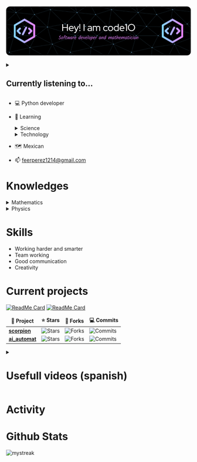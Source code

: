![header](Assets/Images/github-header-image.png)

<details>

<summary><h2>Currently listening to...</h2></summary>

[![spotify-github-profile](https://spotify-github-profile.kittinanx.com/api/view?uid=wxy3fzoxc2wmnxmvua31vnb7w&cover_image=true&theme=novatorem&show_offline=true&background_color=121212&interchange=false&bar_color=53b14f&bar_color_cover=false)](https://spotify-github-profile.kittinanx.com/api/view?uid=wxy3fzoxc2wmnxmvua31vnb7w&redirect=true)

</details>

</section>

- 💻 Python developer

  
- 📖 Learning</summary>

  <details>
    <summary>Science</summary>

    - Mathematics

    - Physics

    - Quantum physics

      [Click to see online course :book: &#127760; ](https://www.youtube.com/watch?v=5aJD3g8ZIRo&list=PLLKYEqxsYB_cP2-dMUmn_ISU2kuG7YsSq&pp=iAQB)
  
  </details>

  <details>
    <summary>Technology</summary>

    - Machine Learning

    - 

  </details>

- 🗺️ Mexican

- 📫 feerperez1214@gmail.com

# Knowledges

<details>
  <summary>Mathematics</summary>

  <table>
    <thead align="center">
      <tr border: none;>
        <td><b>🌱 Branch</b></td>
        <td><b>⭐ Branch Level</b></td>
        <td><b>🏆 Student level</b></td>
      </tr>
    </thead>
    <tbody>
    <tr>
      <td><b>Calculus</b></td>
      <td><b>Level II</b></td>
      <td><b>60%</b></td>
    </tr>
    <tr>
      <td><b>Linear algebra</b></td>
      <td><b>Level I</b></td>
      <td><b>10%</b></td>
    </tr>
    <tr>
      <td><b>Statistics</b></td>
      <td><b>Level I</b></td>
      <td><b>10%</b></td>
    </tr>
    </tbody>
  </table>

</details>

<details>
  <summary>Physics</summary>

  <table>
    <thead align="center">
      <tr border: none;>
        <td><b>🌱 Branch</b></td>
        <td><b>⭐ Branch Level</b></td>
        <td><b>🏆 Student level</b></td>
      </tr>
    </thead>
    <tbody>
      <tr>
        <td><b>Quantum mechanics</b></td>
        <td><b>Level I</b></td>
        <td><b>30%</b></td>
      </tr>
      <tr>
        <td><b>Classical physics</b></td>
        <td><b>Level I</b></td>
        <td><b>70%</b></td>
      </tr>
    </tbody>
  </table>
</details>

# Skills

- Working harder and smarter
- Team working
- Good communication
- Creativity

# Current projects

[![ReadMe Card](https://github-readme-stats.vercel.app/api/pin/?username=code1O&repo=scorpion)](https://github.com/code1O/scorpion)
[![ReadMe Card](https://github-readme-stats.vercel.app/api/pin/?username=code1O&repo=ai_automat)](https://github.com/code1O/ai_automat)

<table>
  <thead align="center">
    <tr border: none;>
      <td><b>📘 Project</b></td>
      <td><b>⭐ Stars</b></td>
      <td><b>🤝 Forks</b></td>
      <td><b>💻 Commits </b></td>
    </tr>
  </thead>
  <tbody>
    <tr>
      <td><a href="https://github.com/madushadhanushka/differ"><b>scorpion</b></a></td>
      <td><img alt="Stars" src="https://img.shields.io/github/stars/code1O/scorpion?style=flat-square&labelColor=343b41"/></td>
      <td><img alt="Forks" src="https://img.shields.io/github/forks/code1O/scorpion?style=flat-square&labelColor=343b41"/></td>
      <td><img alt="Commits" src="https://img.shields.io/github/commit-activity/w/code1O/scorpion
      "/></td>
    </tr>
    <tr>
      <td><a href="https://github.com/code1O/scorpion"><b>ai_automat</b></a></td>
      <td><img alt="Stars" src="https://img.shields.io/github/stars/code1O/ai_automat?style=flat-square&labelColor=343b41"/></td>
      <td><img alt="Forks" src="https://img.shields.io/github/forks/code1O/ai_automat?style=flat-square&labelColor=343b41"/></td>
      <td><img alt="Commits" src="https://img.shields.io/github/commit-activity/w/code1O/ai_automat
      " /></td>
    </tr>
  </tbody>
</table>

<details>
<summary><h1>Usefull videos (spanish)</h1></summary>

## Mejorar lógica de programación

[![Lógica de programación](https://img.youtube.com/vi/hulbbKgctSM/0.jpg)](https://www.youtube.com/watch?v=hulbbKgctSM)

## Escribir funciones

[![Escribir funciones](https://img.youtube.com/vi/yatgY4NpZXE/0.jpg)](https://www.youtube.com/watch?v=yatgY4NpZXE)

</details>


# Activity

<!--START_SECTION:activity-->
<!--END_SECTION:activity-->

# Github Stats

<img src="https://github-readme-streak-stats.herokuapp.com/?user=code1O&theme=tokyonight" alt="mystreak"/>